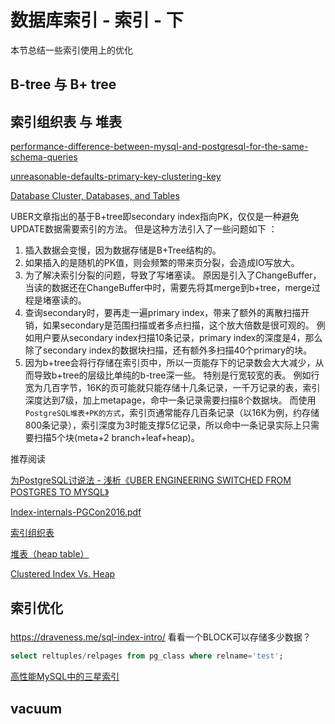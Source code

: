 # 数据库索引 - 索引 - 下


本节总结一些索引使用上的优化

## B-tree 与 B+ tree

## 索引组织表 与 堆表


[performance-difference-between-mysql-and-postgresql-for-the-same-schema-queries](https://dba.stackexchange.com/questions/41232/performance-difference-between-mysql-and-postgresql-for-the-same-schema-queries/49062#49062)

[unreasonable-defaults-primary-key-clustering-key](https://use-the-index-luke.com/blog/2014-01/unreasonable-defaults-primary-key-clustering-key)

[Database Cluster, Databases, and Tables](http://www.interdb.jp/pg/pgsql01.html)

UBER文章指出的基于B+tree即secondary index指向PK，仅仅是一种避免UPDATE数据需要索引的方法。
但是这种方法引入了一些问题如下 ：
1. 插入数据会变慢，因为数据存储是B+Tree结构的。
2. 如果插入的是随机的PK值，则会频繁的带来页分裂，会造成IO写放大。
3. 为了解决索引分裂的问题，导致了写堵塞读。 原因是引入了ChangeBuffer，当读的数据还在ChangeBuffer中时，需要先将其merge到b+tree，merge过程是堵塞读的。
4. 查询secondary时，要再走一遍primary index，带来了额外的离散扫描开销，如果secondary是范围扫描或者多点扫描，这个放大倍数是很可观的。 例如用户要从secondary index扫描10条记录，primary index的深度是4，那么除了secondary index的数据块扫描，还有额外多扫描40个primary的块。
5. 因为b+tree会将行存储在索引页中，所以一页能存下的记录数会大大减少，从而导致b+tree的层级比单纯的b-tree深一些。 特别是行宽较宽的表。
例如行宽为几百字节，16K的页可能就只能存储十几条记录，一千万记录的表，索引深度达到7级，加上metapage，命中一条记录需要扫描8个数据块。
而使用`PostgreSQL堆表+PK的方式`，索引页通常能存几百条记录（以16K为例，约存储800条记录），索引深度为3时能支撑5亿记录，所以命中一条记录实际上只需要扫描5个块(meta+2 branch+leaf+heap)。


推荐阅读

[为PostgreSQL讨说法 - 浅析《UBER ENGINEERING SWITCHED FROM POSTGRES TO MYSQL》](https://developer.aliyun.com/article/58421)

[Index-internals-PGCon2016.pdf](https://www.pgcon.org/2016/schedule/attachments/434_Index-internals-PGCon2016.pdf?spm=a2c6h.12873639.0.0.71d17af3OA90mG&file=434_Index-internals-PGCon2016.pdf)

[索引组织表](https://developer.aliyun.com/article/412188)

[堆表（heap table）](https://developer.aliyun.com/article/394393)

[Clustered Index Vs. Heap](http://kejser.org/clustered-indexes-vs-heaps/)
## 索引优化

### 

https://draveness.me/sql-index-intro/
看看一个BLOCK可以存储多少数据？

```sql
select reltuples/relpages from pg_class where relname='test';  
```

[高性能MySQL中的三星索引](https://www.cnblogs.com/MYSQLZOUQI/p/4573293.html)
## vacuum


